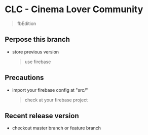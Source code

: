 # CLC - Cinema Lover Community
> fbEdition

## Perpose this branch

- store previous version
    > use firebase

## Precautions

- import your firebase config at "src/"
    > check at your firebase project

## Recent release version

- checkout master branch or feature branch
